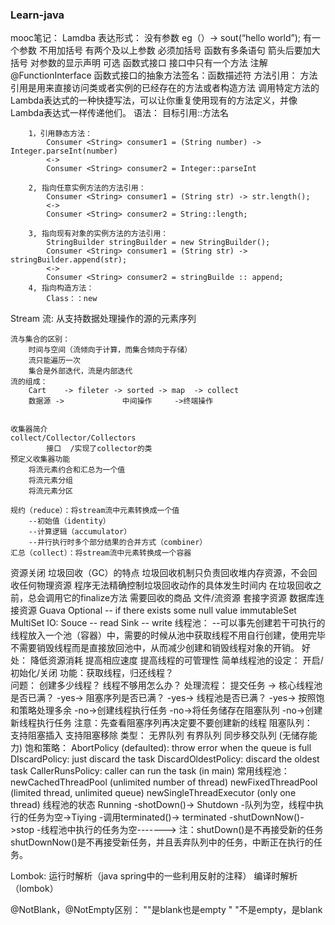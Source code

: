 ### Learn-java
mooc笔记：
Lamdba 表达形式：
		没有参数
			eg（）-> sout(“hello world”);
		有一个参数
		 	不用加括号
		有两个及以上参数
			必须加括号
		函数有多条语句
			箭头后要加大括号
		对参数的显示声明
			可选
	函数式接口
		接口中只有一个方法
		注解@FunctionInterface
		函数式接口的抽象方法签名：函数描述符
	方法引用：
		方法引用是用来直接访问类或者实例的已经存在的方法或者构造方法
		调用特定方法的Lambda表达式的一种快捷写法，可以让你重复使用现有的方法定义，并像Lambda表达式一样传递他们。
		语法：
			目标引用::方法名
		
		1，引用静态方法：		
			Consumer <String> consumer1 = (String number) -> Integer.parseInt(number)
			<->
			Consumer <String> consumer2 = Integer::parseInt

		2, 指向任意实例方法的方法引用：
			Consumer <String> consumer1 = (String str) -> str.length();
			<->
			Consumer <String> consumer2 = String::length;

		3, 指向现有对象的实例方法的方法引用：
			StringBuilder stringBuilder = new StringBuilder();
			Consumer <String> consumer1 = (String str) -> stringBuilder.append(str);
			<->
			Consumer <String> consumer2 = stringBuilde :: append;
		4, 指向构造方法：
			Class：：new

Stream 流:
		从支持数据处理操作的源的元素序列

	流与集合的区别：
		时间与空间（流倾向于计算，而集合倾向于存储）
		流只能遍历一次
		集合是外部迭代，流是内部迭代
	流的组成：
		Cart    -> fileter -> sorted -> map  -> collect
		数据源 ->		       中间操作	   	->终端操作


	收集器简介
	collect/Collector/Collectors
			接口	/实现了collector的类
	预定义收集器功能
		将流元素约合和汇总为一个值
		将流元素分组
		将流元素分区

	规约（reduce）：将stream流中元素转换成一个值
		--初始值（identity）
		--计算逻辑（accumulator）
		--并行执行时多个部分结果的合并方式（combiner） 
	汇总（collect）：将stream流中元素转换成一个容器

资源关闭
	垃圾回收（GC）的特点
		垃圾回收机制只负责回收堆内存资源，不会回收任何物理资源
		程序无法精确控制垃圾回收动作的具体发生时间内
		在垃圾回收之前，总会调用它的finalize方法
	需要回收的商品
		文件/流资源
		套接字资源
		数据库连接资源
Guava
	Optional -- if there exists some null value
	immutableSet
	MultiSet
	IO:
		Souce -- read
		Sink -- write
线程池：
	--可以事先创建若干可执行的线程放入一个池（容器）中，需要的时候从池中获取线程不用自行创建，使用完毕不需要销毁线程而是直接放回池中，从而减少创建和销毁线程对象的开销。
	好处：
		降低资源消耗
		提高相应速度
		提高线程的可管理性
	简单线程池的设定：
		开启/初始化/关闭
		功能：获取线程，归还线程？  
		问题：
			创建多少线程？
			线程不够用怎么办？
	处理流程：
		提交任务 -> 核心线程池是否已满？ -yes-> 阻塞序列是否已满？ -yes-> 线程池是否已满？ -yes-> 按照饱和策略处理多余
						-no->创建线程执行任务	 -no->将任务储存在阻塞队列  -no->创建新线程执行任务
		注意：先查看阻塞序列再决定要不要创建新的线程
		阻塞队列：	
			支持阻塞插入
			支持阻塞移除
			类型：
				无界队列
				有界队列
				同步移交队列 (无储存能力) 
		饱和策略：
			AbortPolicy (defaulted): throw error when the queue is full
			DIscardPolicy: just discard the task
			DiscardOldestPolicy: discard the oldest task
			CallerRunsPolicy: caller can run the task (in main)
		常用线程池：
			newCachedThreadPool (unlimited number of thread)
			newFixedThreadPool (limited thread, unlimited queue)
			newSingleThreadExecutor (only one thread)
	线程池的状态
		Running -shotDown()-> Shutdown -队列为空，线程中执行的任务为空->Tiying -调用terminated()-> terminated
				-shutDownNow()->stop   -线程池中执行的任务为空------->
		注：shutDown()是不再接受新的任务
			shutDownNow()是不再接受新任务，并且丢弃队列中的任务，中断正在执行的任务。

Lombok:
	运行时解析（java spring中的一些利用反射的注释）
	编译时解析（lombok）

@NotBlank，@NotEmpty区别：
	""是blank也是empty
	" "不是empty，是blank


